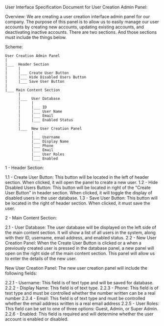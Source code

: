 User Interface Specification Document for User Creation Admin Panel:

Overview:
We are creating a user creation interface admin panel for our company.
The purpose of this panel is to allow us to easily manage our user accounts by creating new accounts, updating existing accounts, and deactivating inactive accounts. There are two sections. And those sections must include the things below.

Scheme:

```
User Creation Admin Panel
|
|___  Header Section
|     |
|     |___ Create User Button
|     |___ Hide Disabled Users Button
|     |___ Save User Button
|
|___ Main Content Section
      |
      |___  User Database
      |     |
      |     |___ ID
      |     |___ User Name
      |     |___ Email
      |     |___ Enabled Status
      |
      |___  New User Creation Panel
            |
            |___ Username
            |___ Display Name
            |___ Phone
            |___ Email
            |___ User Roles
            |___ Enabled
```

1 - Header Section:

1.1 - Create User Button: This button will be located in the left of header section. When clicked, it will open the panel to create a new user.
1.2 - Hide Disabled Users Button: This button will be located in right of the "Create User Button" in header section. When clicked, it will toggle the display of disabled users in the user database.
1.3 - Save User Button: This button will be located in the right of header section. When clicked, it must save the user.


2 - Main Content Section:

2.1 - User Database: The user database will be displayed on the left side of the main content section. It will show a list of all users in the system, along with their ID, username, email address, and enabled status.
2.2 - New User Creation Panel: When the Create User Button is clicked or a when a previously created user is pressed in the database panel, a new panel will open on the right side of the main content section. This panel will allow us to enter the details of the new user.

New User Creation Panel:
The new user creation panel will include the following fields:

2.2.1 - Username: This field is of text type and will be saved for database.
2.2.2 - Display Name: This field is of text type.
2.2.3 - Phone: This field is of text type and must be controlled whether the number written can be a real number
2.2.4 - Email: This field is of text type and must be controlled whether the email address written is a real email address
2.2.5 - User Roles: This field can be set to one of three options: Guest, Admin, or Super Admin.
2.2.6 - Enabled: This field is required and will determine whether the user account is enabled or disabled.
